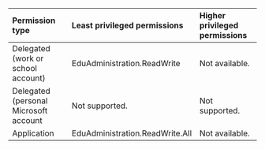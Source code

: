 |Permission type|Least privileged permissions|Higher privileged permissions|
|:---|:---|:---|
|Delegated (work or school account)|EduAdministration.ReadWrite|Not available.|
|Delegated (personal Microsoft account|Not supported.|Not supported.|
|Application|EduAdministration.ReadWrite.All|Not available.|